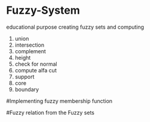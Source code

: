 # Fuzzy-System
educational purpose
creating fuzzy sets and computing 
1) union
2) intersection
3) complement
4) height
5) check for normal
6) compute alfa cut
7) support
8) core
9) boundary

#Implementing fuzzy membership function

#Fuzzy relation from the Fuzzy sets


